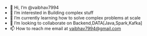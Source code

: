 - 👋 Hi, I’m @vaibhav7994
- 👀 I’m interested in Building complex stuff
- 🌱 I’m currently learning how to solve complex problems at scale
- 💞️ I’m looking to collaborate on Backend,DATA[Java,Spark,Kafka]
- 📫 How to reach me email at vaibhav7994@gmail.com

<!---
vaibhav7994/vaibhav7994 is a ✨ special ✨ repository because its `README.md` (this file) appears on your GitHub profile.
You can click the Preview link to take a look at your changes.
--->

